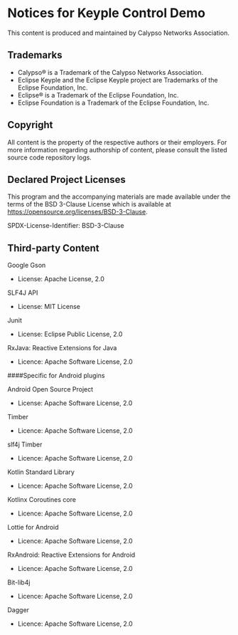 # Notices for Keyple Control Demo

This content is produced and maintained by Calypso Networks Association.

## Trademarks

* Calypso® is a Trademark of the Calypso Networks Association.
* Eclipse Keyple and the Eclipse Keyple project are Trademarks of the Eclipse Foundation, Inc.
* Eclipse® is a Trademark of the Eclipse Foundation, Inc.
* Eclipse Foundation is a Trademark of the Eclipse Foundation, Inc.

## Copyright

All content is the property of the respective authors or their employers. For
more information regarding authorship of content, please consult the listed
source code repository logs.

## Declared Project Licenses

This program and the accompanying materials are made available under the terms
of the BSD 3-Clause License which is available at
https://opensource.org/licenses/BSD-3-Clause.

SPDX-License-Identifier: BSD-3-Clause
   
## Third-party Content

Google Gson

 * License: Apache License, 2.0

SLF4J API

 * License: MIT License

Junit

 * License: Eclipse Public License, 2.0

RxJava: Reactive Extensions for Java

 * Licence: Apache Software License, 2.0

####Specific for Android plugins

Android Open Source Project

 * License: Apache Software License, 2.0

Timber

 * Licence: Apache Software License, 2.0

slf4j Timber

 * Licence: Apache Software License, 2.0

Kotlin Standard Library

  * Licence: Apache Software License, 2.0

Kotlinx Coroutines core

 * Licence: Apache Software License, 2.0

Lottie for Android

 * Licence: Apache Software License, 2.0

RxAndroid: Reactive Extensions for Android

 * Licence: Apache Software License, 2.0

Bit-lib4j

 * Licence: Apache Software License, 2.0

Dagger

 * Licence: Apache Software License, 2.0
